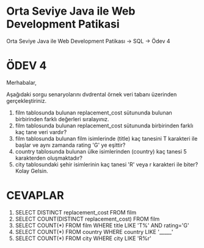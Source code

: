 # Orta Seviye Java ile Web Development Patikasi
Orta Seviye Java ile Web Development Patikası -> SQL -> Ödev 4

# ÖDEV 4
Merhabalar,

Aşağıdaki sorgu senaryolarını dvdrental örnek veri tabanı üzerinden gerçekleştiriniz.

1. film tablosunda bulunan replacement_cost sütununda bulunan birbirinden farklı değerleri sıralayınız.
2. film tablosunda bulunan replacement_cost sütununda birbirinden farklı kaç tane veri vardır?
3. film tablosunda bulunan film isimlerinde (title) kaç tanesini T karakteri ile başlar ve aynı zamanda rating 'G' ye eşittir?
4. country tablosunda bulunan ülke isimlerinden (country) kaç tanesi 5 karakterden oluşmaktadır?
5. city tablosundaki şehir isimlerinin kaç tanesi 'R' veya r karakteri ile biter?
Kolay Gelsin.

# CEVAPLAR
1. SELECT DISTINCT replacement_cost FROM film
2. SELECT COUNT(DISTINCT replacement_cost) FROM film
3. SELECT COUNT(*) FROM film WHERE title LIKE 'T%' AND rating='G' 
4. SELECT COUNT(*) FROM country WHERE country LIKE '_____'
5. SELECT COUNT(*) FROM city WHERE city LIKE 'R%r'
